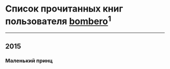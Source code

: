 # Список прочитанных книг пользователя [bombero](https://www.facebook.com/app_scoped_user_id/1069204026446010/)<sup>1</sup>
---

## 2015

### Маленький принц




